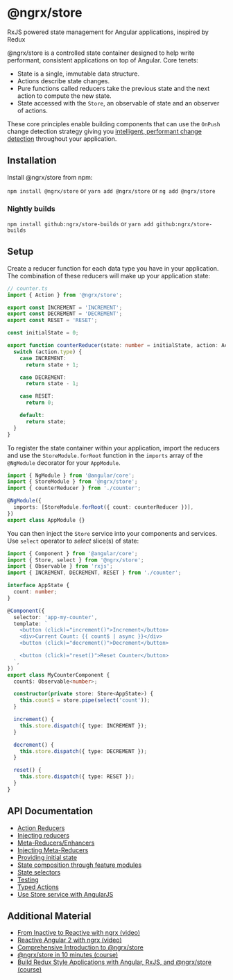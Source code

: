 # @ngrx/store

RxJS powered state management for Angular applications, inspired by Redux

@ngrx/store is a controlled state container designed to help write performant,
consistent applications on top of Angular. Core tenets:

* State is a single, immutable data structure.
* Actions describe state changes.
* Pure functions called reducers take the previous state and the next action to
  compute the new state.
* State accessed with the `Store`, an observable of state and an observer of
  actions.

These core principles enable building components that can use the `OnPush`
change detection strategy giving you
[intelligent, performant change detection](https://blog.thoughtram.io/angular/2016/02/22/angular-2-change-detection-explained.html#smarter-change-detection)
throughout your application.

## Installation

Install @ngrx/store from npm:

`npm install @ngrx/store` or `yarn add @ngrx/store` or `ng add @ngrx/store`

### Nightly builds

`npm install github:ngrx/store-builds` or `yarn add github:ngrx/store-builds`

## Setup

Create a reducer function for each data type you have in your application. The
combination of these reducers will make up your application state:

```ts
// counter.ts
import { Action } from '@ngrx/store';

export const INCREMENT = 'INCREMENT';
export const DECREMENT = 'DECREMENT';
export const RESET = 'RESET';

const initialState = 0;

export function counterReducer(state: number = initialState, action: Action) {
  switch (action.type) {
    case INCREMENT:
      return state + 1;

    case DECREMENT:
      return state - 1;

    case RESET:
      return 0;

    default:
      return state;
  }
}
```

To register the state container within your application, import the reducers and
use the `StoreModule.forRoot` function in the `imports` array of the `@NgModule`
decorator for your `AppModule`.

```ts
import { NgModule } from '@angular/core';
import { StoreModule } from '@ngrx/store';
import { counterReducer } from './counter';

@NgModule({
  imports: [StoreModule.forRoot({ count: counterReducer })],
})
export class AppModule {}
```

You can then inject the `Store` service into your components and services. Use
`select` operator to _select_ slice(s) of state:

```ts
import { Component } from '@angular/core';
import { Store, select } from '@ngrx/store';
import { Observable } from 'rxjs';
import { INCREMENT, DECREMENT, RESET } from './counter';

interface AppState {
  count: number;
}

@Component({
  selector: 'app-my-counter',
  template: `
    <button (click)="increment()">Increment</button>
    <div>Current Count: {{ count$ | async }}</div>
    <button (click)="decrement()">Decrement</button>

    <button (click)="reset()">Reset Counter</button>
  `,
})
export class MyCounterComponent {
  count$: Observable<number>;

  constructor(private store: Store<AppState>) {
    this.count$ = store.pipe(select('count'));
  }

  increment() {
    this.store.dispatch({ type: INCREMENT });
  }

  decrement() {
    this.store.dispatch({ type: DECREMENT });
  }

  reset() {
    this.store.dispatch({ type: RESET });
  }
}
```

## API Documentation

* [Action Reducers](./actions.md#action-reducers)
* [Injecting reducers](./api.md#injecting-reducers)
* [Meta-Reducers/Enhancers](./api.md#meta-reducers)
* [Injecting Meta-Reducers](./api.md#injecting-meta-reducers)
* [Providing initial state](./api.md#initial-state)
* [State composition through feature modules](./api.md#feature-module-state-composition)
* [State selectors](./selectors.md)
* [Testing](./testing.md)
* [Typed Actions](./actions.md#typed-actions)
* [Use Store service with AngularJS](./downgrade.md)

## Additional Material

* [From Inactive to Reactive with ngrx (video)](https://www.youtube.com/watch?v=cyaAhXHhxgk)
* [Reactive Angular 2 with ngrx (video)](https://youtu.be/mhA7zZ23Odw)
* [Comprehensive Introduction to @ngrx/store](https://gist.github.com/btroncone/a6e4347326749f938510)
* [@ngrx/store in 10 minutes (course)](https://egghead.io/lessons/angular-2-ngrx-store-in-10-minutes)
* [Build Redux Style Applications with Angular, RxJS, and @ngrx/store (course)](https://egghead.io/courses/building-a-time-machine-with-angular-2-and-rxjs)
